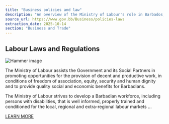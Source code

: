 ```yaml
---
title: "Business policies and law"
description: "An overview of the Ministry of Labour's role in Barbados, focusing on promoting decent work, social benefits, and a skilled workforce for local and international markets."
source_url: https://www.gov.bb/Business/policies-laws
extraction_date: 2025-10-14
section: "Business and Trade"
---
```


## Labour Laws and Regulations

![Hammer image](https://www.gov.bb/media_files/hammer.jpg)

The Ministry of Labour assists the Government and its Social Partners in promoting opportunities for the provision of decent and productive work, in conditions of freedom of association, equity, security and human dignity and to provide quality social and economic benefits for Barbadians.

The Ministry of Labour strives to develop a Barbadian workforce, including persons with disabilities, that is well informed, properly trained and conditioned for the local, regional and extra-regional labour markets ...

[LEARN MORE](https://labour.gov.bb/)
```